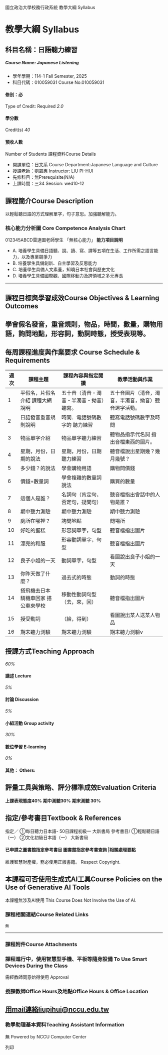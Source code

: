 國立政治大學校務行政系統 教學大綱 Syllabus
# 教學大綱 Syllabus
##  科目名稱：日語聽力練習
#####  Course Name: Japanese Listening
  * 學年學期：114-1 Fall Semester, 2025 
  * 科目代碼：010059031 Course No.010059031


#### 修別：必
Type of Credit: Required 
_2.0_
#### 學分數
Credit(s)
_40_
#### 預收人數
Number of Students
課程資料Course Details
  * 開課單位：日文系 Course Department:Japanese Language and Culture 
  * 授課老師：劉碧惠 Instructor: LIU PI-HUI 
  * 先修科目：無Prerequisite(N/A)
  * 上課時間：三34 Session: wed10-12


##  課程簡介Course Description
以輕鬆聽日語的方式理解單字，句子意思。加強聽解能力。
###  核心能力分析圖 Core Competence Analysis Chart
012345ABCD雷達圖老師學生
「無核心能力」 
**能力項目說明**
  * A. 培養學生具備日語聽、說、讀、寫、譯等五項在生活、工作所需之語言能力，以及專業競爭力
  * B. 培養學生具備創新、自主學習及反思能力
  * C. 培養學生具備人文素養，知曉日本社會與歷史文化
  * D. 培養學生具備國際觀、國際移動力及跨領域之多元專長


* * *
##  課程目標與學習成效Course Objectives & Learning Outcomes 
學會假名發音，重音規則，物品，時間，數量，購物用語，詢問地點，形容詞，動詞時態，授受表現等。  
---  
##  每周課程進度與作業要求 Course Schedule & Requirements
**週次** |  **課程主題** |  **課程內容與指定閱讀** |  **教學活動與作業**  
---|---|---|---  
1 |  平假名，片假名介紹 課程大網說明 |  五十音（清音・濁音・半濁音・拗音）聽寫。 |  五十音圖片（清音，濁音，半濁音，拗音）聽音選字活動。  
2 |  日語發音重音規則說明 |  時間．電話號碼數字的 聽力練習 |  聽寫電話號碼數字及時間  
3 |  物品單字介紹 |  物品單字聽力練習 |  聽物品指示代名詞 指出音檔東西的圖片。  
4 |  星期，月份，日期的說法 |  星期，月份，日期聽力練習 |  聽音檔說出星期幾？幾月幾號？  
5 |  多少錢？的說法 |  學會購物用語 |  購物問價錢  
6 |  價錢+數量詞 |  學會複雜的數量詞說法 |  購買的數量  
7 |  這個人是誰？ |  名詞句（肯定句，否定句，疑問句） |  聽音檔指出會話中的人物是誰？  
8 |  期中聽力測驗 |  期中聽力測驗 |  期中聽力測驗  
9 |  廁所在哪裡？ |  詢問地點 |  問場所  
10 |  好吃的蛋糕 |  形容詞單字，句型 |  聽音檔指出圖片  
11 |  漂亮的和服 |  形容動詞單字，句型 |  聽音檔指出圖片  
12 |  良子小姐的一天 |  動詞單字，句型 |  看圖說出良子小姐的一天  
13 |  你昨天做了什麼？ |  過去式的時態 |  動詞的時態  
14 |  搭飛機去日本 騎機車回家 搭公車來學校 |  移動性動詞句型 （去，來，回） |  聽音檔指出圖片  
15 |  授受動詞 |  （給，得到） |  看圖說出某人送某人物品  
16 |  期末聽力測驗 |  期末聽力測驗 |  期末聽力測驗v  
##  授課方式Teaching Approach
_60%_
####  講述 Lecture
_5%_
####  討論 Discussion
_5%_
####  小組活動 Group activity
_30%_
####  數位學習 E-learning
_0%_
####  其他： Others:
##  評量工具與策略、評分標準成效Evaluation Criteria
**上課表現態度40%**
**期中測驗30%**
**期末測驗 30%**
##  指定/參考書目Textbook & References
指定／
①每日聽力日本語- 50日課程初級一
大新書局
參考書目/
①輕鬆聽日語（一）
②文化初級日本語（一）
大新書局
####  已申請之圖書館指定參考書目  圖書館指定參考書查詢 |相關處理要點
維護智慧財產權，務必使用正版書籍。 Respect Copyright.
##  本課程可否使用生成式AI工具Course Policies on the Use of Generative AI Tools
本課程無涉及AI使用 This Course Does Not Involve the Use of AI.
###  課程相關連結Course Related Links
```
無
```

* * *
###  課程附件Course Attachments
###  課程進行中，使用智慧型手機、平板等隨身設備 To Use Smart Devices During the Class
需經教師同意始得使用  Approval
###  授課教師Office Hours及地點Office Hours & Office Location
用mail連絡liupihui@nccu.edu.tw  
---  
###  教學助理基本資料Teaching Assistant Information
無
Powered by NCCU Computer Center
  
列印
